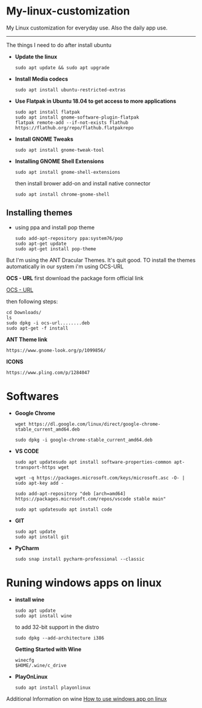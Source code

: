 # My-linux-customization
My Linux customization for everyday use. Also the daily app use.

----------------------
The things I need to do after install ubuntu

* **Update the linux** 
    ```
    sudo apt update && sudo apt upgrade
    ```
* **Install Media codecs**
  ```
  sudo apt install ubuntu-restricted-extras
  ```
* **Use Flatpak in Ubuntu 18.04 to get access to more applications**
  ```
  sudo apt install flatpak
  sudo apt install gnome-software-plugin-flatpak
  flatpak remote-add --if-not-exists flathub https://flathub.org/repo/flathub.flatpakrepo
  ```
* **Install GNOME Tweaks**
  ```
  sudo apt install gnome-tweak-tool
  ```
* **Installing GNOME Shell Extensions**
  ```
  sudo apt install gnome-shell-extensions
  ```
  then install brower add-on and install native connector

  ```
  sudo apt install chrome-gnome-shell
  ```
## Installing themes 

* using ppa and install pop theme
  ```
  sudo add-apt-repository ppa:system76/pop
  sudo apt-get update
  sudo apt-get install pop-theme
  ```

 But I'm using the ANT Dracular Themes. It's quit good. TO install the themes automatically in our system i'm using OCS-URL

**OCS - URL**
first download the package form official link

[OCS - URL](https://www.pling.com/p/1136805/)

then following steps:
```
cd Downloads/
ls
sudo dpkg -i ocs-url........deb
sudo apt-get -f install
```

**ANT Theme link**
```
https://www.gnome-look.org/p/1099856/
```
**ICONS**
```
https://www.pling.com/p/1284047
```

# Softwares

* **Google Chrome**
  ```
  wget https://dl.google.com/linux/direct/google-chrome-stable_current_amd64.deb

  sudo dpkg -i google-chrome-stable_current_amd64.deb
  ```

* **VS CODE**
  ```
  sudo apt updatesudo apt install software-properties-common apt-transport-https wget

  wget -q https://packages.microsoft.com/keys/microsoft.asc -O- | sudo apt-key add -

  sudo add-apt-repository "deb [arch=amd64] https://packages.microsoft.com/repos/vscode stable main"

  sudo apt updatesudo apt install code

  ```
* **GIT**
  ```
  sudo apt update
  sudo apt install git
  ```
* **PyCharm**
  ```
  sudo snap install pycharm-professional --classic
  ```


# Runing windows apps on linux

* **install wine**
  ```
  sudo apt update
  sudo apt install wine
  ```
  to add 32-bit support in the distro
  ```
  sudo dpkg --add-architecture i386
  ```
  **Getting Started with Wine**
  ```
  winecfg
  $HOME/.wine/c_drive
  ```

* **PlayOnLinux**
  ```
  sudo apt install playonlinux
  ```

Additional Information on wine
[How to use windows app on linux](https://itsfoss.com/use-windows-applications-linux/)

